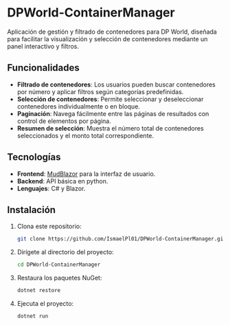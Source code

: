 # DPWorld-ContainerManager
Aplicación de gestión y filtrado de contenedores para DP World, diseñada para facilitar la visualización y selección de contenedores mediante un panel interactivo y filtros.




## Funcionalidades
- **Filtrado de contenedores**: Los usuarios pueden buscar contenedores por número y aplicar filtros según categorías predefinidas.
- **Selección de contenedores**: Permite seleccionar y deseleccionar contenedores individualmente o en bloque.
- **Paginación**: Navega fácilmente entre las páginas de resultados con control de elementos por página.
- **Resumen de selección**: Muestra el número total de contenedores seleccionados y el monto total correspondiente.

## Tecnologías
- **Frontend**: [MudBlazor](https://mudblazor.com/) para la interfaz de usuario.
- **Backend**: API básica en python.
- **Lenguajes**: C# y Blazor.

## Instalación

1. Clona este repositorio:
    ```bash
    git clone https://github.com/IsmaelPl01/DPWorld-ContainerManager.git
    ```
2. Dirígete al directorio del proyecto:
    ```bash
    cd DPWorld-ContainerManager
    ```

3. Restaura los paquetes NuGet:
    ```bash
    dotnet restore
    ```

4. Ejecuta el proyecto:
    ```bash
    dotnet run
    ```
